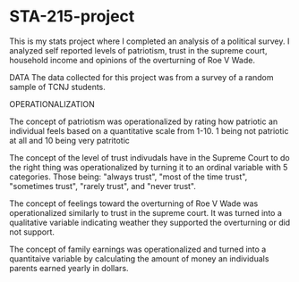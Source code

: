 # STA-215-project
This is my stats project where I completed an analysis of a political survey. I analyzed self reported levels of patriotism, trust in the supreme court, household income and opinions of the overturning of Roe V Wade. 

DATA
The data collected for this project was from a survey of a random sample of TCNJ students. 



OPERATIONALIZATION 

The concept of patriotism was operationalized by rating how patriotic an individual feels based on a quantitative scale from 1-10. 1 being not patriotic at all and 10 being very patritotic

The concept of the level of trust indivudals have in the Supreme Court to do the right thing was operationalized by turning it to an ordinal variable with 5 categories. Those being: "always trust", "most of the time trust", "sometimes trust", "rarely trust", and "never trust".

The concept of feelings toward the overturning of Roe V Wade was operationalized similarly to trust in the supreme court. It was turned into a qualitative variable indicating weather they supported the overturning or did not support. 

The concept of family earnings was operationalized and turned into a quantitaive variable by calculating the amount of money an individuals parents earned yearly in dollars. 

